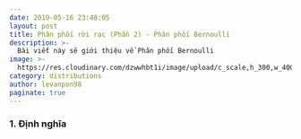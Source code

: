 ```yaml
---
date: 2019-05-16 23:48:05
layout: post
title: Phân phối rời rạc (Phần 2) - Phân phối Bernoulli
description: >-
  Bài viết này sẽ giới thiệu về Phân phối Bernoulli
image: >-
  https://res.cloudinary.com/dzwwhbt1i/image/upload/c_scale,h_300,w_400/v1569262338/poisson_kecvc9.png
category: distributions
author: levanpon98
paginate: true
---
```


### 1. Định nghĩa
